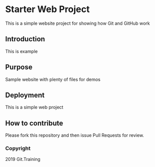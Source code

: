# Starter Web Project

This is a simple website project for showing how Git and GitHub work

## Introduction

This is example

## Purpose

Sample website with plenty of files for demos

## Deployment

This is a simple web project

## How to contribute

Please fork this repository and then issue Pull Requests for review.

### Copyright

2019 Git.Training

